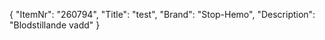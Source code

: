 {
  "ItemNr": "260794",
  "Title": "test",
  "Brand": "Stop-Hemo",
  "Description": "Blodstillande vadd"
}